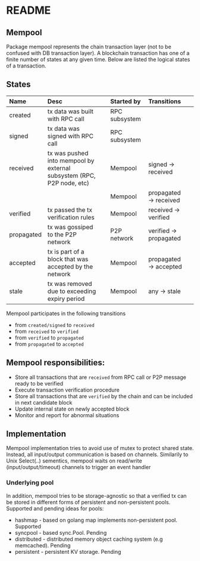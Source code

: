 # README

## Mempool

Package mempool represents the chain transaction layer \(not to be confused with DB transaction layer\). A blockchain transaction has one of a finite number of states at any given time. Below are listed the logical states of a transaction.

## States

| Name | Desc |  | Started by | Transitions |  |
| :--- | :--- | :--- | :--- | :--- | :--- |
| created | tx data was built with RPC call |  | RPC subsystem |  |  |
| signed | tx data was signed with RPC call |  | RPC subsystem |  |  |
| received | tx was pushed into mempool by external subsystem \(RPC, P2P node, etc\) |  | Mempool | signed -&gt; received |  |
|  |  |  | Mempool | propagated -&gt; received |  |
| verified | tx passed the tx verification rules |  | Mempool | received -&gt; verified |  |
| propagated | tx was gossiped to the P2P network |  | P2P network | verified -&gt; propagated |  |
| accepted | tx is part of a block that was accepted by the network |  | Mempool | propagated -&gt; accepted |  |
| stale | tx was removed due to exceeding expiry period |  | Mempool | any -&gt; stale |  |

Mempool participates in the following transitions

* from `created/signed` to `received`
* from `received` to `verified`
* from `verified` to `propagated`
* from `propagated` to `accepted`

## Mempool responsibilities:

* Store all transactions that are `received` from RPC call or P2P message ready to be verified
* Execute transaction verification procedure 
* Store all transactions that are `verified` by the chain and can be included in next candidate block
* Update internal state on newly accepted block
* Monitor and report for abnormal situations

## Implementation

Mempool implementation tries to avoid use of mutex to protect shared state. Instead, all input/output communication is based on channels. Similarily to Unix Select\(..\) sementics, mempool waits on read/write \(input/output/timeout\) channels to trigger an event handler

### Underlying pool

In addition, mempool tries to be storage-agnostic so that a verified tx can be stored in different forms of persistent and non-persistent pools. Supported and pending ideas for pools:

* hashmap - based on golang map implements non-persistent pool. Supported
* syncpool - based sync.Pool. Pending
* distributed - distributed memory object caching system \(e.g memcached\).  Pending
* persistent - persistent KV storage. Pending

